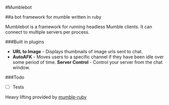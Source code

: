 #Mumblebot

##a bot framework for mumble written in ruby

Mumblebot is a framework for running headless Mumble clients. It can connect to multiple servers per process.

###Built in plugins

- **URL to Image** - Displays thumbnails of image urls sent to chat.
- **AutoAFK** - Moves users to a specific channel if they have been idle over some period of time.
**Server Control** - Control your server from the chat window.

###Todo
- [ ] Tests

Heavy lifting provided by [mumble-ruby](https://github.com/perrym5/mumble-ruby)
